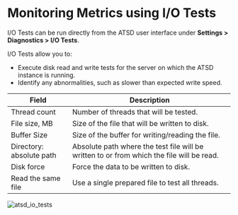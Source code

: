 # Monitoring Metrics using I/O Tests

I/O Tests can be run directly from the ATSD user interface under **Settings > Diagnostics > I/O Tests**.

I/O Tests allow you to:

* Execute disk read and write tests for the server on which the ATSD
    instance is running.
* Identify any abnormalities, such as slower than expected write speed.

| Field | Description |
| --- | --- |
| Thread count | Number of threads that will be tested. |
| File size, MB | Size of the file that will be written to disk. |
| Buffer Size | Size of the buffer for writing/reading the file. |
| Directory: absolute path | Absolute path where the test file will be written to or from which the file will be read. |
| Disk force | Force the data to be written to disk. |
| Read the same file | Use a single prepared file to test all threads. |

![](./images/atsd_io_tests.png "atsd_io_tests")
